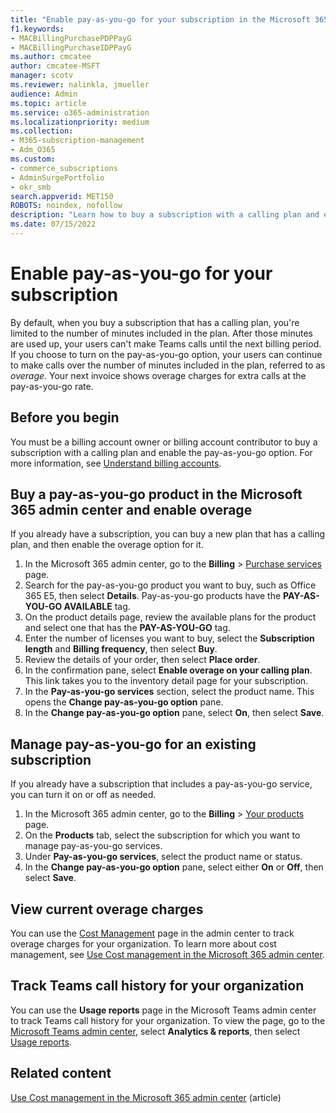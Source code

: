 ```yaml
---
title: "Enable pay-as-you-go for your subscription in the Microsoft 365 admin center"
f1.keywords: 
- MACBillingPurchasePDPPayG
- MACBillingPurchaseIDPPayG
ms.author: cmcatee
author: cmcatee-MSFT
manager: scotv
ms.reviewer: nalinkla, jmueller
audience: Admin
ms.topic: article
ms.service: o365-administration 
ms.localizationpriority: medium
ms.collection:
- M365-subscription-management
- Adm_O365
ms.custom:
- commerce_subscriptions
- AdminSurgePortfolio
- okr_smb
search.appverid: MET150
ROBOTS: noindex, nofollow
description: "Learn how to buy a subscription with a calling plan and enable overage for Microsoft Teams calls."
ms.date: 07/15/2022
---
```


# Enable pay-as-you-go for your subscription

By default, when you buy a subscription that has a calling plan, you're limited to the number of minutes included in the plan. After those minutes are used up, your users can't make Teams calls until the next billing period. If you choose to turn on the pay-as-you-go option, your users can continue to make calls over the number of minutes included in the plan, referred to as *overage*. Your next invoice shows overage charges for extra calls at the pay-as-you-go rate.

## Before you begin

You must be a billing account owner or billing account contributor to buy a subscription with a calling plan and enable the pay-as-you-go option. For more information, see [Understand billing accounts](../manage-billing-accounts.md).

## Buy a pay-as-you-go product in the Microsoft 365 admin center and enable overage

If you already have a subscription, you can buy a new plan that has a calling plan, and then enable the overage option for it.

1. In the Microsoft 365 admin center, go to the **Billing** > <a href="https://go.microsoft.com/fwlink/p/?linkid=868433" target="_blank">Purchase services</a> page.
2. Search for the pay-as-you-go product you want to buy, such as Office 365 E5, then select **Details**. Pay-as-you-go products have the **PAY-AS-YOU-GO AVAILABLE** tag.
3. On the product details page, review the available plans for the product and select one that has the **PAY-AS-YOU-GO** tag.
4. Enter the number of licenses you want to buy, select the **Subscription length** and **Billing frequency**, then select **Buy**.
5. Review the details of your order, then select **Place order**.
6. In the confirmation pane, select **Enable overage on your calling plan**. This link takes you to the inventory detail page for your subscription.
7. In the **Pay-as-you-go services** section, select the product name. This opens the **Change pay-as-you-go option** pane.
8. In the **Change pay-as-you-go option** pane, select **On**, then select **Save**.

## Manage pay-as-you-go for an existing subscription

If you already have a subscription that includes a pay-as-you-go service, you can turn it on or off as needed.

1. In the Microsoft 365 admin center, go to the **Billing** > <a href="https://go.microsoft.com/fwlink/p/?linkid=842054" target="_blank">Your products</a> page.
2. On the **Products** tab, select the subscription for which you want to manage pay-as-you-go services.
3. Under **Pay-as-you-go services**, select the product name or status.
4. In the **Change pay-as-you-go option** pane, select either **On** or **Off**, then select **Save**.

## View current overage charges

You can use the <a href="https://go.microsoft.com/fwlink/p/?linkid=2201187" target="_blank">Cost Management</a> page in the admin center to track overage charges for your organization. To learn more about cost management, see [Use Cost management in the Microsoft 365 admin center](../use-cost-mgmt.md).

## Track Teams call history for your organization

You can use the **Usage reports** page in the Microsoft Teams admin center to track Teams call history for your organization. To view the page, go to the <a href="https://go.microsoft.com/fwlink/p/?linkid=2066851" target="_blank">Microsoft Teams admin center</a>, select **Analytics & reports**, then select <a href="https://admin.teams.microsoft.com/analytics/reports" target="_blank">Usage reports</a>.

## Related content

[Use Cost management in the Microsoft 365 admin center](../use-cost-mgmt.md) (article)
